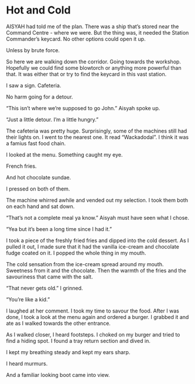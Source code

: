 # Hot and Cold

AISYAH had told me of the plan. There was a ship that’s stored near the Command Centre - where we were. But the thing was, it needed the Station Commander’s keycard. No other options could open it up.

Unless by brute force.

So here we are walking down the corridor. Going towards the workshop. Hopefully we could find some blowtorch or anything more powerful than that. It was either that or try to find the keycard in this vast station.

I saw a sign. Cafeteria.

No harm going for a detour.

“This isn’t where we’re supposed to go John.” Aisyah spoke up.

“Just a little detour. I’m a little hungry.”

The cafeteria was pretty huge. Surprisingly, some of the machines still had their lights on. I went to the nearest one. It read “Wackadodal”. I think it was a famius fast food chain.

I looked at the menu. Something caught my eye.

French fries.

And hot chocolate sundae.

I pressed on both of them.

The machine whirred awhile and vended out my selection. I took them both on each hand and sat down.

“That’s not a complete meal ya know.” Aisyah must have seen what I chose.

“Yea but it’s been a long time since I had it.”

I took a piece of the freshly fried fries and dipped into the cold dessert. As I pulled it out, I made sure that it had the vanilla ice-cream and chocolate fudge coated on it. I popped the whole thing in my mouth.

The cold sensation from the ice-cream spread around my mouth. Sweetness from it and the chocolate. Then the warmth of the fries and the savouriness that came with the salt.

“That never gets old.” I grinned.

“You’re like a kid.”

I laughed at her comment. I took my time to savour the food. After I was done, I took a look at the menu again and ordered a burger. I grabbed it and ate as I walked towards the other entrance.

As I walked closer, I heard footsteps. I choked on my burger and tried to find a hiding spot. I found a tray return section and dived in.

I kept my breathing steady and kept my ears sharp.

I heard murmurs.

And a familiar looking boot came into view.
